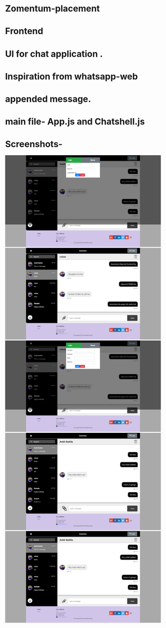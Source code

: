# Zomentum-placement
# Frontend
# UI for chat application .
# Inspiration from whatsapp-web
# appended message.
# main file- App.js and Chatshell.js
# Screenshots-
<img src="screenshots/photo1.png">
<img src="screenshots/photo2.png">
<img src="screenshots/photo3.png">
<img src="screenshots/photo4.png">
<img src="screenshots/photo5.png">
